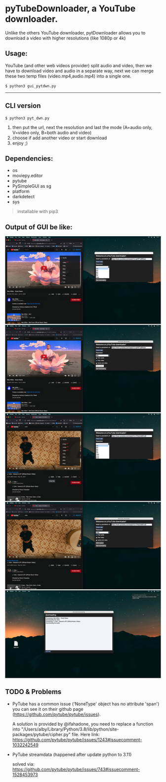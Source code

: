 # pyTubeDownloader, a YouTube downloader.
Unlike the others YouTube downloader, pytDownloader allows you to download a video with higher resolutions (like 1080p or 4k)

## Usage:
YouTube (and other web videos provider) split audio and video, then we have to download video and audio in a separate way, next we can merge these two temp files (video.mp4,audio.mp4) into a single one.

`$ python3 gui_pytdwn.py`

---

## CLI version
`$ python3 pyt_dwn.py`
1) then put the url, next the resolution and last the mode (A=audio only, V=video only, B=both audio and video)
2) choose if add another video or start download
3) enjoy ;)

## Dependencies:
- os
- moviepy.editor
- pytube
- PySimpleGUI as sg
- platform
- darkdetect
- sys

> installable with pip3

## Output of GUI be like:
![Output example](https://github.com/albertomorini/uTubePy/blob/main/img/1.png)
![Output example](https://github.com/albertomorini/uTubePy/blob/main/img/2.png)
![Output example](https://github.com/albertomorini/uTubePy/blob/main/img/3.png)
![Output example](https://github.com/albertomorini/uTubePy/blob/main/img/4.png)
![Output example](https://github.com/albertomorini/uTubePy/blob/main/img/5.png)

## TODO & Problems

* PyTube has a common issue ('NoneType' object has no attribute 'span') you can see it on their github page (https://github.com/pytube/pytube/issues).

	A solution is provided by @ifahadone, you need to replace a function into "/Users/alby/Library/Python/3.8/lib/python/site-packages/pytube/cipher.py" file.
	Here link: https://github.com/pytube/pytube/issues/1243#issuecomment-1032242549


* PyTube streamdata (happened after update python to 3.11)

	solved via:  https://github.com/pytube/pytube/issues/743#issuecomment-1528453973
